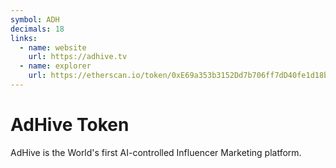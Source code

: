 ```yaml
---
symbol: ADH
decimals: 18
links:
  - name: website
    url: https://adhive.tv
  - name: explorer
    url: https://etherscan.io/token/0xE69a353b3152Dd7b706ff7dD40fe1d18b7802d31
---
```


# AdHive Token

AdHive is the World's first AI-controlled Influencer Marketing platform.
